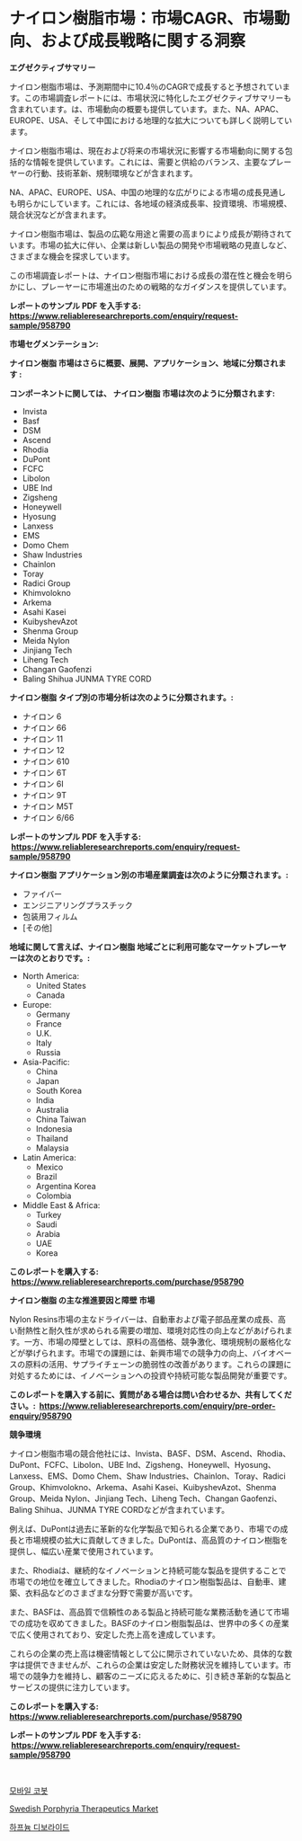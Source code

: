 <p><h1>ナイロン樹脂市場：市場CAGR、市場動向、および成長戦略に関する洞察</h1></p><p><strong>エグゼクティブサマリー</strong></p>
<p><p>ナイロン樹脂市場は、予測期間中に10.4％のCAGRで成長すると予想されています。この市場調査レポートには、市場状況に特化したエグゼクティブサマリーも含まれています。は、市場動向の概要も提供しています。また、NA、APAC、EUROPE、USA、そして中国における地理的な拡大についても詳しく説明しています。</p><p>ナイロン樹脂市場は、現在および将来の市場状況に影響する市場動向に関する包括的な情報を提供しています。これには、需要と供給のバランス、主要なプレーヤーの行動、技術革新、規制環境などが含まれます。</p><p>NA、APAC、EUROPE、USA、中国の地理的な広がりによる市場の成長見通しも明らかにしています。これには、各地域の経済成長率、投資環境、市場規模、競合状況などが含まれます。</p><p>ナイロン樹脂市場は、製品の広範な用途と需要の高まりにより成長が期待されています。市場の拡大に伴い、企業は新しい製品の開発や市場戦略の見直しなど、さまざまな機会を探求しています。</p><p>この市場調査レポートは、ナイロン樹脂市場における成長の潜在性と機会を明らかにし、プレーヤーに市場進出のための戦略的なガイダンスを提供しています。</p></p>
<p><strong>レポートのサンプル PDF を入手する: <a href="https://www.reliableresearchreports.com/enquiry/request-sample/958790">https://www.reliableresearchreports.com/enquiry/request-sample/958790</a></strong></p>
<p><strong>市場セグメンテーション:</strong></p>
<p><strong> ナイロン樹脂 市場はさらに概要、展開、アプリケーション、地域に分類されます :</strong></p>
<p><strong>コンポーネントに関しては、 ナイロン樹脂 市場は次のように分類されます: &nbsp;</strong></p>
<p><ul><li>Invista</li><li>Basf</li><li>DSM</li><li>Ascend</li><li>Rhodia</li><li>DuPont</li><li>FCFC</li><li>Libolon</li><li>UBE Ind</li><li>Zigsheng</li><li>Honeywell</li><li>Hyosung</li><li>Lanxess</li><li>EMS</li><li>Domo Chem</li><li>Shaw Industries</li><li>Chainlon</li><li>Toray</li><li>Radici Group</li><li>Khimvolokno</li><li>Arkema</li><li>Asahi Kasei</li><li>KuibyshevAzot</li><li>Shenma Group</li><li>Meida Nylon</li><li>Jinjiang Tech</li><li>Liheng Tech</li><li>Changan Gaofenzi</li><li>Baling Shihua
    JUNMA TYRE CORD</li></ul></p>
<p><strong> ナイロン樹脂 タイプ別の市場分析は次のように分類されます。:</strong></p>
<p><ul><li>ナイロン 6</li><li>ナイロン 66</li><li>ナイロン 11</li><li>ナイロン 12</li><li>ナイロン 610</li><li>ナイロン 6T</li><li>ナイロン 6I</li><li>ナイロン 9T</li><li>ナイロン M5T</li><li>ナイロン 6/66</li></ul></p>
<p><strong>レポートのサンプル PDF を入手する: &nbsp;<a href="https://www.reliableresearchreports.com/enquiry/request-sample/958790">https://www.reliableresearchreports.com/enquiry/request-sample/958790</a></strong></p>
<p><strong> ナイロン樹脂 アプリケーション別の市場産業調査は次のように分類されます。:</strong></p>
<p><ul><li>ファイバー</li><li>エンジニアリングプラスチック</li><li>包装用フィルム</li><li>[その他]</li></ul></p>
<p><strong>地域に関して言えば、ナイロン樹脂 地域ごとに利用可能なマーケットプレーヤーは次のとおりです。:</strong></p>
<p><ul>
    <li>
        North America:
        <ul>
            <li>United States</li>
            <li>Canada</li>
        </ul>
    </li>
    <li>
        Europe:
        <ul>
            <li>Germany</li>
            <li>France</li>
            <li>U.K.</li>
            <li>Italy</li>
            <li>Russia</li>
        </ul>
    </li>
    <li>
        Asia-Pacific:
        <ul>
            <li>China</li>
            <li>Japan</li>
            <li>South Korea</li>
            <li>India</li>
            <li>Australia</li>
            <li>China Taiwan</li>
            <li>Indonesia</li>
            <li>Thailand</li>
            <li>Malaysia</li>
        </ul>
    </li>
    <li>
        Latin America:
        <ul>
            <li>Mexico</li>
            <li>Brazil</li>
            <li>Argentina Korea</li>
            <li>Colombia</li>
        </ul>
    </li>
    <li>
        Middle East & Africa:
        <ul>
            <li>Turkey</li>
            <li>Saudi</li>
            <li>Arabia</li>
            <li>UAE</li>
            <li>Korea</li>
        </ul>
    </li>
    </ul></p>
<p><strong>このレポートを購入する: &nbsp;<a href="https://www.reliableresearchreports.com/purchase/958790">https://www.reliableresearchreports.com/purchase/958790</a></strong></p>
<p><strong>ナイロン樹脂 の主な推進要因と障壁 市場</strong></p>
<p><p>Nylon Resins市場の主なドライバーは、自動車および電子部品産業の成長、高い耐熱性と耐久性が求められる需要の増加、環境対応性の向上などがあげられます。一方、市場の障壁としては、原料の高価格、競争激化、環境規制の厳格化などが挙げられます。市場での課題には、新興市場での競争力の向上、バイオベースの原料の活用、サプライチェーンの脆弱性の改善があります。これらの課題に対処するためには、イノベーションへの投資や持続可能な製品開発が重要です。</p></p>
<p><strong>このレポートを購入する前に、質問がある場合は問い合わせるか、共有してください。:&nbsp; <a href="https://www.reliableresearchreports.com/enquiry/pre-order-enquiry/958790">https://www.reliableresearchreports.com/enquiry/pre-order-enquiry/958790</a></strong></p>
<p><strong>競争環境</strong></p>
<p><p>ナイロン樹脂市場の競合他社には、Invista、BASF、DSM、Ascend、Rhodia、DuPont、FCFC、Libolon、UBE Ind、Zigsheng、Honeywell、Hyosung、Lanxess、EMS、Domo Chem、Shaw Industries、Chainlon、Toray、Radici Group、Khimvolokno、Arkema、Asahi Kasei、KuibyshevAzot、Shenma Group、Meida Nylon、Jinjiang Tech、Liheng Tech、Changan Gaofenzi、Baling Shihua、JUNMA TYRE CORDなどが含まれています。</p><p>例えば、DuPontは過去に革新的な化学製品で知られる企業であり、市場での成長と市場規模の拡大に貢献してきました。DuPontは、高品質のナイロン樹脂を提供し、幅広い産業で使用されています。</p><p>また、Rhodiaは、継続的なイノベーションと持続可能な製品を提供することで市場での地位を確立してきました。Rhodiaのナイロン樹脂製品は、自動車、建築、衣料品などのさまざまな分野で需要が高いです。</p><p>また、BASFは、高品質で信頼性のある製品と持続可能な業務活動を通じて市場での成功を収めてきました。BASFのナイロン樹脂製品は、世界中の多くの産業で広く使用されており、安定した売上高を達成しています。</p><p>これらの企業の売上高は機密情報として公に開示されていないため、具体的な数字は提供できませんが、これらの企業は安定した財務状況を維持しています。市場での競争力を維持し、顧客のニーズに応えるために、引き続き革新的な製品とサービスの提供に注力しています。</p></p>
<p><strong>このレポートを購入する: &nbsp; <a href="https://www.reliableresearchreports.com/purchase/958790">https://www.reliableresearchreports.com/purchase/958790</a></strong></p>
<p><strong>レポートのサンプル PDF を入手する: &nbsp;<a href="https://www.reliableresearchreports.com/enquiry/request-sample/958790">https://www.reliableresearchreports.com/enquiry/request-sample/958790</a></strong><strong></strong></p>
<p>&nbsp;</p>
<p><p><a href="https://medium.com/@cgrillo63/%EC%9D%B4%EB%8F%99%ED%98%95-%EC%BD%94%EB%B4%87-%EC%8B%9C%EC%9E%A5-%EC%A0%84%EB%A7%9D-%EC%82%B0%EC%97%85-%EA%B0%9C%EC%9A%94-%EB%B0%8F-%EC%A0%84%EB%A7%9D-2024%EB%85%84%EB%B6%80%ED%84%B0-2031%EB%85%84%EA%B9%8C%EC%A7%80-cb8e46c634e9">모바일 코봇</a></p><p><a href="https://view.publitas.com/reportprime-1/swedish-porphyria-therapeutics-market-size-market-trends-and-growth-outlook-forecasted-for-period-from-2023-to-2030/">Swedish Porphyria Therapeutics Market</a></p><p><a href="https://medium.com/@cgrillo63/%ED%95%98%ED%94%84%EB%8A%84-%EB%94%94%EB%B6%94%EB%9D%BC%EC%9D%B4%EB%93%9C-%EC%8B%9C%EC%9E%A5-%ED%8A%B8%EB%A0%8C%EB%93%9C-%EC%98%88%EC%B8%A1-%EB%B0%8F-%EA%B2%BD%EC%9F%81-%EB%B6%84%EC%84%9D-2031%EB%85%84%EA%B9%8C%EC%A7%80-554b55ec2525">하프늄 디보라이드</a></p></p>
